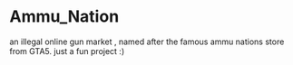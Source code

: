 # Ammu_Nation
an illegal online gun market , named after the famous ammu nations store from GTA5.
just a fun project :)
